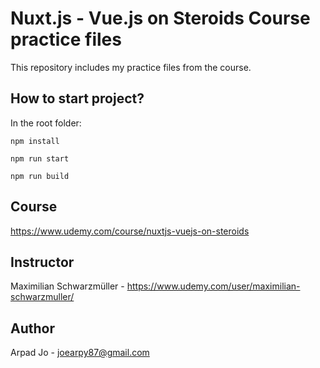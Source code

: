 # Nuxt.js - Vue.js on Steroids Course practice files

This repository includes my practice files from the course.

## How to start project?

In the root folder:

```
npm install
```

```
npm run start
```

```
npm run build
```

## Course

https://www.udemy.com/course/nuxtjs-vuejs-on-steroids

## Instructor

Maximilian Schwarzmüller - https://www.udemy.com/user/maximilian-schwarzmuller/

## Author

Arpad Jo - joearpy87@gmail.com
